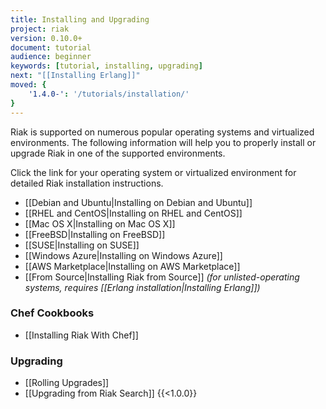 ```yaml
---
title: Installing and Upgrading
project: riak
version: 0.10.0+
document: tutorial
audience: beginner
keywords: [tutorial, installing, upgrading]
next: "[[Installing Erlang]]"
moved: {
    '1.4.0-': '/tutorials/installation/'
}
---
```


Riak is supported on numerous popular operating systems and virtualized
environments. The following information will help you to
properly install or upgrade Riak in one of the supported environments.

Click the link for your operating system or virtualized environment for
detailed Riak installation instructions.

  * [[Debian and Ubuntu|Installing on Debian and Ubuntu]]
  * [[RHEL and CentOS|Installing on RHEL and CentOS]]
  * [[Mac OS X|Installing on Mac OS X]]
  * [[FreeBSD|Installing on FreeBSD]]
  * [[SUSE|Installing on SUSE]]
  * [[Windows Azure|Installing on Windows Azure]]
  * [[AWS Marketplace|Installing on AWS Marketplace]]
  * [[From Source|Installing Riak from Source]] *(for unlisted-operating systems, requires [[Erlang installation|Installing Erlang]])*

### Chef Cookbooks

  * [[Installing Riak With Chef]]

### Upgrading

  * [[Rolling Upgrades]]
  * [[Upgrading from Riak Search]] {{<1.0.0}}
